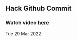 
 ## Hack Github Commit 
 ### Watch video <a href="https://www.youtube.com">here</a> 
 Tue 29 Mar 2022 
